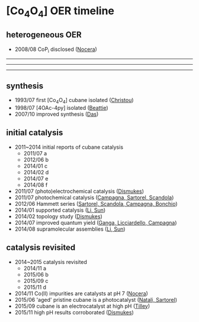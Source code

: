 # [Co<sub>4</sub>O<sub>4</sub>] OER timeline

## heterogeneous OER

- 2008/08 CoP<sub>i</sub> disclosed ([Nocera](https://science.sciencemag.org/content/321/5892/1072))

-----
-----
-----

## synthesis

- 1993/07 first [Co<sub>4</sub>O<sub>4</sub>] cubane isolated ([Christou](https://pubs.acs.org/doi/abs/10.1021/ja00067a077))
- 1998/07 [4OAc-4py] isolated ([Beattie](https://www.sciencedirect.com/science/article/pii/S0277538797003008?via%3Dihub))
- 2007/10 improved synthesis ([Das](https://pubs.acs.org/doi/10.1021/ic7011759))

## initial catalysis

- 2011~2014 initial reports of cubane catalysis
  - 2011/07 a
  - 2012/06 b
  - 2014/01 c
  - 2014/02 d
  - 2014/07 e
  - 2014/08 f
- 2011/07 (photo)electrochemical catalysis ([Dismukes](https://pubs.acs.org/doi/10.1021/ja203877y))
- 2011/07 photochemical catalysis ([Campagna, Sartorel, Scandola](https://pubs.rsc.org/en/content/articlelanding/2012/fd/c1fd00093d))
- 2012/06 Hammett series ([Sartorel, Scandola, Campagna, Bonchio](https://pubs.acs.org/doi/10.1021/ja303951z))
- 2014/01 supported catalysis ([Li, Sun](https://doi.org/10.1021/cs401109u))
- 2014/02 topology study ([Dismukes](https://doi.org/10.1021/ic402720p))
- 2014/07 improved quantum yield ([Ganga, Licciardello, Campagna](https://doi.org/10.1039/C4DT01785D))
- 2014/08 supramolecular assemblies ([Li, Sun](https://doi.org/10.1002/cssc.201402195))

## catalysis revisited

- 2014~2015 catalysis revisited
  - 2014/11 a
  - 2015/06 b
  - 2015/09 c
  - 2015/11 d
- 2014/11 Co(II) impurities are catalysts at pH 7 ([Nocera](https://pubs.acs.org/doi/10.1021/ja5110393))
- 2015/06 'aged' pristine cubane is a photocatalyst ([Natali, Sartorel](https://pubs.rsc.org/en/content/articlelanding/2015/FD/C5FD00076A))
- 2015/09 cubane is an electrocatalyst at high pH ([Tilley](https://pubs.acs.org/doi/10.1021/jacs.5b08396))
- 2015/11 high pH results corroborated ([Dismukes](https://pubs.acs.org/doi/10.1021/jacs.5b09152))
